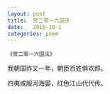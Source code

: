 ```yaml
---
layout: post
title:  贺二零一六国庆
date:   2016-10-1
categories: poem
---
```

`《贺二零一六国庆》`

我朝国祚又一年，朝臣百姓俱欢颜。

四夷咸服河海晏，红色江山代代传。

<!--more-->
<script>
  (function(i,s,o,g,r,a,m){i['GoogleAnalyticsObject']=r;i[r]=i[r]||function(){
  (i[r].q=i[r].q||[]).push(arguments)},i[r].l=1*new Date();a=s.createElement(o),
  m=s.getElementsByTagName(o)[0];a.async=1;a.src=g;m.parentNode.insertBefore(a,m)
  })(window,document,'script','https://www.google-analytics.com/analytics.js','ga');

  ga('create', 'UA-85986843-1', 'auto');
  ga('send', 'pageview');

</script>